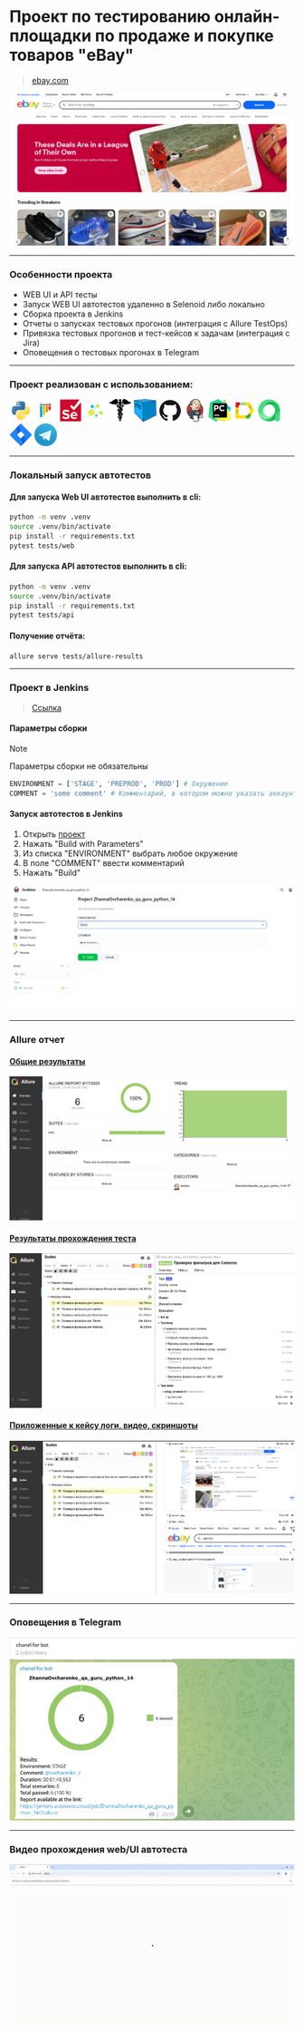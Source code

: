 # Проект по тестированию онлайн-площадки по продаже и покупке товаров "eBay"
> <a target="_blank" href="https://ebay.com/">ebay.com</a>

![main page screenshot](/files/ebay.com.png)

----

### Особенности проекта

* WEB UI и API тесты
* Запуск WEB UI автотестов удаленно в Selenoid либо локально
* Сборка проекта в Jenkins
* Отчеты о запусках тестовых прогонов (интеграция с Allure TestOps)
* Привязка тестовых прогонов и тест-кейсов к задачам (интеграция с Jira)
* Оповещения о тестовых прогонах в Telegram

----

### Проект реализован с использованием:

<img title="Python" src="/files/icons/python-original.svg" height="40" width="40"/> <img title="Pytest" src="/files/icons/pytest-original.svg" height="40" width="40"/> <img title="Selenium" src="/files/icons/selenium-original.svg" height="40" width="40"/> <img title="Selene" src="/files/icons/selene.png" height="40" width="40"/> <img title="Requests" src="/files/icons/requests.png" height="40" width="40"/> <img title="Selenoid" src="/files/icons/selenoid.png" height="40" width="40"/> <img title="GitHub" src="/files/icons/github-original.svg" height="40" width="40"/>  <img title="Jenkins" src="/files/icons/jenkins-original.svg" height="40" width="40"/> <img title="Pycharm" src="/files/icons/pycharm.png" height="40" width="40"/> <img title="Allure Report" src="/files/icons/Allure_Report.png" height="40" width="40"/>  <img title="Allure TestOps" src="/files/icons/allure_testops.png" height="40" width="40"/> <img title="Jira" src="/files/icons/jira.png" height="40" width="40"/> <img title="Telegram" src="/files/icons/tg.png" height="40" width="40"/> 


----

### Локальный запуск автотестов

#### Для запуска Web UI автотестов выполнить в cli:
```bash
python -m venv .venv
source .venv/bin/activate
pip install -r requirements.txt
pytest tests/web
```

#### Для запуска API автотестов выполнить в cli:
```bash
python -m venv .venv
source .venv/bin/activate
pip install -r requirements.txt
pytest tests/api
```

#### Получение отчёта:
```bash
allure serve tests/allure-results
```

----

### Проект в Jenkins
> <a target="_blank" href="https://jenkins.autotests.cloud/job/ebay_tests_project_ZhannaOvcharenko/">Ссылка</a>

#### Параметры сборки
> [!NOTE]
> Параметры сборки не обязательны
```python
ENVIRONMENT = ['STAGE', 'PREPROD', 'PROD'] # Окружение
COMMENT = 'some comment' # Комментарий, в котором можно указать аккаунт в tg для уведомления об отчете
```
#### Запуск автотестов в Jenkins
1. Открыть <a target="_blank" href="https://jenkins.autotests.cloud/job/ZhannaOvcharenko_qa_guru_python_14/">проект</a>
2. Нажать "Build with Parameters"
3. Из списка "ENVIRONMENT" выбрать любое окружение
4. В поле "COMMENT" ввести комментарий
5. Нажать "Build"

![jenkins project main page](/files/jenkins_project.png)

----

### Allure отчет
#### <a target="_blank" href="https://jenkins.autotests.cloud/job/ZhannaOvcharenko_qa_guru_python_14/1/allure/">Общие результаты</a>
![allure_report_overview](/files/allure_report_overview.png)

#### <a target="_blank" href="https://jenkins.autotests.cloud/job/qa_guru_python_20_14_kyarygina/16/allure/#suites">Результаты прохождения теста</a>

![allure_reports_suites](/files/allure_report_suites.png)

#### <a target="_blank" href="https://jenkins.autotests.cloud/job/qa_guru_python_20_14_kyarygina/16/allure/#suites">Приложенные к кейсу логи, видео, скриншоты</a>


![allure_reports_attach](/files/allure_report_attach.png)

----

### Оповещения в Telegram
![telegram_allert](/files/telegram_allert.png)

----

### Видео прохождения web/UI автотеста
![autotest_gif](/files/autotest.gif)
